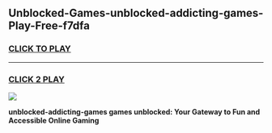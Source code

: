 
## Unblocked-Games-unblocked-addicting-games-Play-Free-f7dfa
<h3>
<a href="https://premium76.site?title=unblocked-addicting-games&ref=23A">CLICK TO PLAY</a></h3>
<hr>

<h3>
<a href="https://premium76.site?title=unblocked-addicting-games&ref=23A">CLICK 2 PLAY</a>
  
</h3>

<a href="https://premium76.site?title=unblocked-addicting-games&ref=23A"><img src="https://clearcache.store/games.png"></a>


**unblocked-addicting-games games unblocked: Your Gateway to Fun and Accessible Online Gaming**
